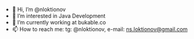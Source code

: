 - 👋 Hi, I’m @nloktionov
- 👀 I’m interested in Java Development
- 🌱 I’m currently working at bukable.co
- 📫 How to reach me: tg: @nloktionov, e-mail: ns.loktionov@gmail.com

<!---
nloktionov/nloktionov is a ✨ special ✨ repository because its `README.md` (this file) appears on your GitHub profile.
You can click the Preview link to take a look at your changes.
--->
